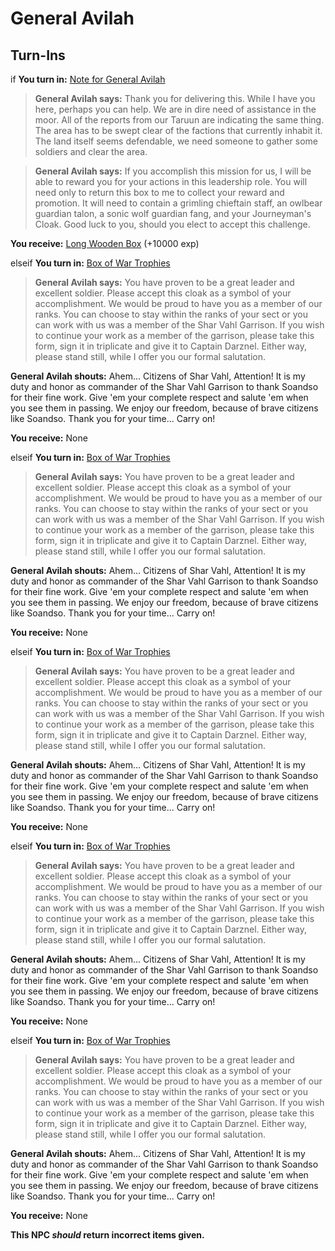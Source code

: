 # General Avilah
## Turn-Ins





if **You turn in:** [Note for General Avilah](/item/8467)


>**General Avilah says:** Thank you for delivering this. While I have you here, perhaps you can help. We are in dire need of assistance in the moor. All of the reports from our Taruun are indicating the same thing. The area has to be swept clear of the factions that currently inhabit it. The land itself seems defendable, we need someone to gather some soldiers and clear the area.


>**General Avilah says:** If you accomplish this mission for us, I will be able to reward you for your actions in this leadership role. You will need only to return this box to me to collect your reward and promotion. It will need to contain a grimling chieftain staff, an owlbear guardian talon, a sonic wolf guardian fang, and your Journeyman's Cloak. Good luck to you, should you elect to accept this challenge.


 **You receive:**  [Long Wooden Box](/item/17133) (+10000 exp)

elseif **You turn in:** [Box of War Trophies](/item/8475)


>**General Avilah says:** You have proven to be a great leader and excellent soldier. Please accept this cloak as a symbol of your accomplishment. We would be proud to have you as a member of our ranks. You can choose to stay within the ranks of your sect or you can work with us was a member of the Shar Vahl Garrison. If you wish to continue your work as a member of the garrison, please take this form, sign it in triplicate and give it to Captain Darznel. Either way, please stand still, while I offer you our formal salutation.


**General Avilah shouts:** <span class="text-danger">Ahem... Citizens of Shar Vahl, Attention! It is my duty and honor as commander of the Shar Vahl Garrison to thank Soandso for their fine work. Give 'em your complete respect and salute 'em when you see them in passing. We enjoy our freedom, because of brave citizens like Soandso. Thank you for your time... Carry on!</span>


 **You receive:** None 

elseif **You turn in:** [Box of War Trophies](/item/8488)


>**General Avilah says:** You have proven to be a great leader and excellent soldier. Please accept this cloak as a symbol of your accomplishment. We would be proud to have you as a member of our ranks. You can choose to stay within the ranks of your sect or you can work with us was a member of the Shar Vahl Garrison. If you wish to continue your work as a member of the garrison, please take this form, sign it in triplicate and give it to Captain Darznel. Either way, please stand still, while I offer you our formal salutation.


**General Avilah shouts:** <span class="text-danger">Ahem... Citizens of Shar Vahl, Attention! It is my duty and honor as commander of the Shar Vahl Garrison to thank Soandso for their fine work. Give 'em your complete respect and salute 'em when you see them in passing. We enjoy our freedom, because of brave citizens like Soandso. Thank you for your time... Carry on!</span>


 **You receive:** None 

elseif **You turn in:** [Box of War Trophies](/item/8489)


>**General Avilah says:** You have proven to be a great leader and excellent soldier. Please accept this cloak as a symbol of your accomplishment. We would be proud to have you as a member of our ranks. You can choose to stay within the ranks of your sect or you can work with us was a member of the Shar Vahl Garrison. If you wish to continue your work as a member of the garrison, please take this form, sign it in triplicate and give it to Captain Darznel. Either way, please stand still, while I offer you our formal salutation.


**General Avilah shouts:** <span class="text-danger">Ahem... Citizens of Shar Vahl, Attention! It is my duty and honor as commander of the Shar Vahl Garrison to thank Soandso for their fine work. Give 'em your complete respect and salute 'em when you see them in passing. We enjoy our freedom, because of brave citizens like Soandso. Thank you for your time... Carry on!</span>


 **You receive:** None 

elseif **You turn in:** [Box of War Trophies](/item/8490)


>**General Avilah says:** You have proven to be a great leader and excellent soldier. Please accept this cloak as a symbol of your accomplishment. We would be proud to have you as a member of our ranks. You can choose to stay within the ranks of your sect or you can work with us was a member of the Shar Vahl Garrison. If you wish to continue your work as a member of the garrison, please take this form, sign it in triplicate and give it to Captain Darznel. Either way, please stand still, while I offer you our formal salutation.


**General Avilah shouts:** <span class="text-danger">Ahem... Citizens of Shar Vahl, Attention! It is my duty and honor as commander of the Shar Vahl Garrison to thank Soandso for their fine work. Give 'em your complete respect and salute 'em when you see them in passing. We enjoy our freedom, because of brave citizens like Soandso. Thank you for your time... Carry on!</span>


 **You receive:** None 

elseif **You turn in:** [Box of War Trophies](/item/8491)


>**General Avilah says:** You have proven to be a great leader and excellent soldier. Please accept this cloak as a symbol of your accomplishment. We would be proud to have you as a member of our ranks. You can choose to stay within the ranks of your sect or you can work with us was a member of the Shar Vahl Garrison. If you wish to continue your work as a member of the garrison, please take this form, sign it in triplicate and give it to Captain Darznel. Either way, please stand still, while I offer you our formal salutation.


**General Avilah shouts:** <span class="text-danger">Ahem... Citizens of Shar Vahl, Attention! It is my duty and honor as commander of the Shar Vahl Garrison to thank Soandso for their fine work. Give 'em your complete respect and salute 'em when you see them in passing. We enjoy our freedom, because of brave citizens like Soandso. Thank you for your time... Carry on!</span>


 **You receive:** None 

**This NPC *should* return incorrect items given.**

